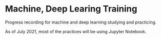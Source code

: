 # Machine, Deep Learing Training

Progress recording for machine and deep learning studying and practicing.

As of July 2021, most of the practices will be using Jupyter Notebook.

